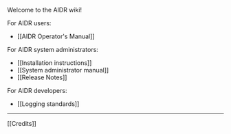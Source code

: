 Welcome to the AIDR wiki!

For AIDR users:

* [[AIDR Operator's Manual]]

For AIDR system administrators:

* [[Installation instructions]]
* [[System administrator manual]]
* [[Release Notes]]

For AIDR developers:

* [[Logging standards]]

***

[[Credits]]



